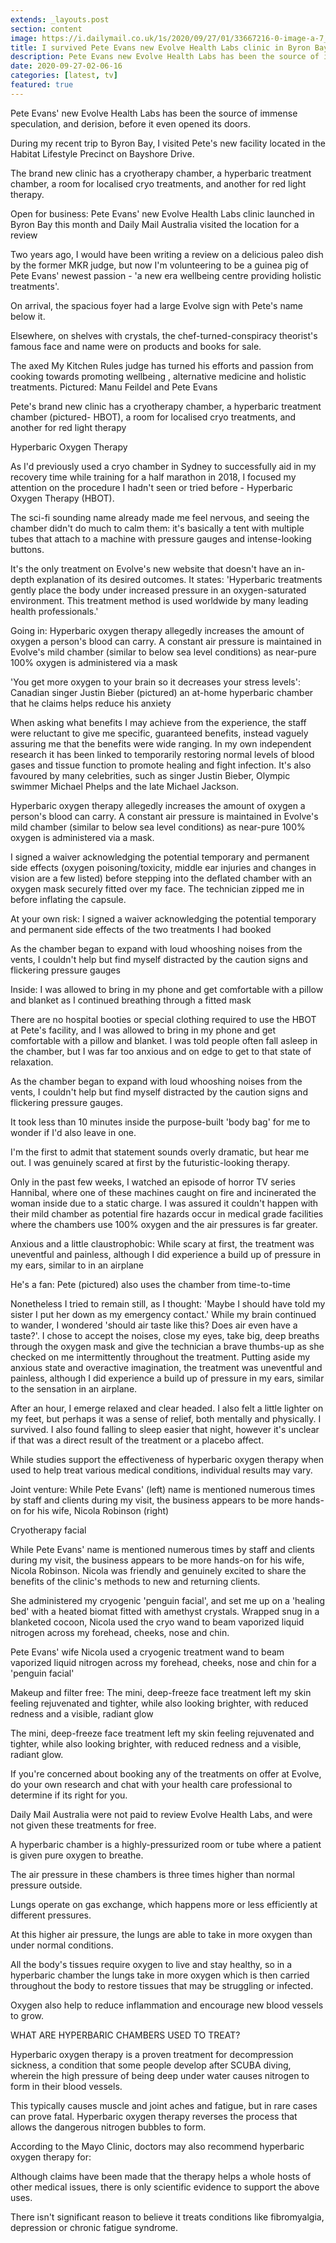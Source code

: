 ```yaml
---
extends: _layouts.post
section: content
image: https://i.dailymail.co.uk/1s/2020/09/27/01/33667216-0-image-a-7_1601166743422.jpg 
title: I survived Pete Evans new Evolve Health Labs clinic in Byron Bay Hyperbaric Oxygen Therapy review 
description: Pete Evans new Evolve Health Labs has been the source of immense speculation, and derision, before it even opened its doors.  
date: 2020-09-27-02-06-16 
categories: [latest, tv] 
featured: true 
--- 
```

Pete Evans' new Evolve Health Labs has been the source of immense speculation, and derision, before it even opened its doors. 

During my recent trip to Byron Bay, I visited Pete's new facility located in the Habitat Lifestyle Precinct on Bayshore Drive.  

The brand new clinic has a cryotherapy chamber, a hyperbaric treatment chamber, a room for localised cryo treatments, and another for red light therapy. 

Open for business: Pete Evans' new Evolve Health Labs clinic launched in Byron Bay this month and Daily Mail Australia visited the location for a review

Two years ago, I would have been writing a review on a delicious paleo dish by the former MKR judge, but now I'm volunteering to be a guinea pig of Pete Evans' newest passion - 'a new era wellbeing centre providing holistic treatments'.

On arrival, the spacious foyer had a large Evolve sign with Pete's name below it. 

Elsewhere, on shelves with crystals, the chef-turned-conspiracy theorist's famous face and name were on products and books for sale. 

The axed My Kitchen Rules judge has turned his efforts and passion from cooking towards promoting wellbeing , alternative medicine and holistic treatments. Pictured: Manu Feildel and Pete Evans

Pete's brand new clinic has a cryotherapy chamber, a hyperbaric treatment chamber (pictured- HBOT), a room for localised cryo treatments, and another for red light therapy

Hyperbaric Oxygen Therapy 

As I'd previously used a cryo chamber in Sydney to successfully aid in my recovery time while training for a half marathon in 2018, I focused my attention on the procedure I hadn't seen or tried before - Hyperbaric Oxygen Therapy (HBOT).     

The sci-fi sounding name already made me feel nervous, and seeing the chamber didn't do much to calm them: it's basically a tent with multiple tubes that attach to a machine with pressure gauges and intense-looking buttons. 

It's the only treatment on Evolve's new website that doesn't have an in-depth explanation of its desired outcomes. It states: 'Hyperbaric treatments gently place the body under increased pressure in an oxygen-saturated environment. This treatment method is used worldwide by many leading health professionals.' 

Going in: Hyperbaric oxygen therapy allegedly increases the amount of oxygen a person's blood can carry. A constant air pressure is maintained in Evolve's mild chamber (similar to below sea level conditions) as near-pure 100% oxygen is administered via a mask

'You get more oxygen to your brain so it decreases your stress levels': Canadian singer Justin Bieber (pictured) an at-home hyperbaric chamber that he claims helps reduce his anxiety

When asking what benefits I may achieve from the experience, the staff were reluctant to give me specific, guaranteed benefits, instead vaguely assuring me that the benefits were wide ranging. In my own independent research it has been linked to temporarily restoring normal levels of blood gases and tissue function to promote healing and fight infection. It's also favoured by many celebrities, such as singer Justin Bieber, Olympic swimmer Michael Phelps and the late Michael Jackson.

Hyperbaric oxygen therapy allegedly increases the amount of oxygen a person's blood can carry. A constant air pressure is maintained in Evolve's mild chamber (similar to below sea level conditions) as near-pure 100% oxygen is administered via a mask.    

I signed a waiver acknowledging the potential temporary and permanent side effects (oxygen poisoning/toxicity, middle ear injuries and changes in vision are a few listed) before stepping into the deflated chamber with an oxygen mask securely fitted over my face. The technician zipped me in before inflating the capsule.

At your own risk: I signed a waiver acknowledging the potential temporary and permanent side effects of the two treatments I had booked

As the chamber began to expand with loud whooshing noises from the vents, I couldn't help but find myself distracted by the caution signs and flickering pressure gauges

Inside: I was allowed to bring in my phone and get comfortable with a pillow and blanket as I continued breathing through a fitted mask

There are no hospital booties or special clothing required to use the HBOT at Pete's facility, and I was allowed to bring in my phone and get comfortable with a pillow and blanket. I was told people often fall asleep in the chamber, but I was far too anxious and on edge to get to that state of relaxation. 

As the chamber began to expand with loud whooshing noises from the vents, I couldn't help but find myself distracted by the caution signs and flickering pressure gauges.  

It took less than 10 minutes inside the purpose-built 'body bag' for me to wonder if I'd also leave in one.

I'm the first to admit that statement sounds overly dramatic, but hear me out. I was genuinely scared at first by the futuristic-looking therapy.

Only in the past few weeks, I watched an episode of horror TV series Hannibal, where one of these machines caught on fire and incinerated the woman inside due to a static charge. I was assured it couldn't happen with their mild chamber as potential fire hazards occur in medical grade facilities where the chambers use 100% oxygen and the air pressures is far greater.  

Anxious and a little claustrophobic: While scary at first, the treatment was uneventful and painless, although I did experience a build up of pressure in my ears, similar to in an airplane

He's a fan: Pete (pictured) also uses the chamber from time-to-time

Nonetheless I tried to remain still, as I thought: 'Maybe I should have told my sister I put her down as my emergency contact.' While my brain continued to wander, I wondered 'should air taste like this? Does air even have a taste?'. I chose to accept the noises, close my eyes, take big, deep breaths through the oxygen mask and give the technician a brave thumbs-up as she checked on me intermittently throughout the treatment. Putting aside my anxious state and overactive imagination, the treatment was uneventful and painless, although I did experience a build up of pressure in my ears, similar to the sensation in an airplane. 

After an hour, I emerge relaxed and clear headed. I also felt a little lighter on my feet, but perhaps it was a sense of relief, both mentally and physically. I survived. I also found falling to sleep easier that night, however it's unclear if that was a direct result of the treatment or a placebo affect.

While studies support the effectiveness of hyperbaric oxygen therapy when used to help treat various medical conditions, individual results may vary. 

Joint venture: While Pete Evans' (left) name is mentioned numerous times by staff and clients during my visit, the business appears to be more hands-on for his wife, Nicola Robinson (right)

Cryotherapy facial    

While Pete Evans' name is mentioned numerous times by staff and clients during my visit, the business appears to be more hands-on for his wife,  Nicola Robinson. Nicola was friendly and genuinely excited to share the benefits of the clinic's methods to new and returning clients.

She administered my cryogenic 'penguin facial', and set me up on a 'healing bed' with a heated biomat fitted with amethyst crystals. Wrapped snug in a blanketed cocoon, Nicola used the cryo wand to beam vaporized liquid nitrogen across my forehead, cheeks, nose and chin.   

Pete Evans' wife Nicola used a cryogenic treatment wand to beam vaporized liquid nitrogen across my forehead, cheeks, nose and chin for a 'penguin facial' 

Makeup and filter free: The mini, deep-freeze face treatment left my skin feeling rejuvenated and tighter, while also looking brighter, with reduced redness and a visible, radiant glow

The mini, deep-freeze face treatment left my skin feeling rejuvenated and tighter, while also looking brighter, with reduced redness and a visible, radiant glow.

If you're concerned about booking any of the treatments on offer at Evolve, do your own research and chat with your health care professional to determine if its right for you.

Daily Mail Australia were not paid to review Evolve Health Labs, and were not given these treatments for free.  



A hyperbaric chamber is a highly-pressurized room or tube where a patient is given pure oxygen to breathe. 

The air pressure in these chambers is three times higher than normal pressure outside. 

Lungs operate on gas exchange, which happens more or less efficiently at different pressures. 

At this higher air pressure, the lungs are able to take in more oxygen than under normal conditions. 

All the body's tissues require oxygen to live and stay healthy, so in a hyperbaric chamber the lungs take in more oxygen which is then carried throughout the body to restore tissues that may be struggling or infected. 

Oxygen also help to reduce inflammation and encourage new blood vessels to grow. 

WHAT ARE HYPERBARIC CHAMBERS USED TO TREAT? 

Hyperbaric oxygen therapy is a proven treatment for decompression sickness, a condition that some people develop after SCUBA diving, wherein the high pressure of being deep under water causes nitrogen to form in their blood vessels. 

This typically causes muscle and joint aches and fatigue, but in rare cases can prove fatal. Hyperbaric oxygen therapy reverses the process that allows the dangerous nitrogen bubbles to form. 

According to the Mayo Clinic, doctors may also recommend hyperbaric oxygen therapy for:   

Although claims have been made that the therapy helps a whole hosts of other medical issues, there is only scientific evidence to support the above uses. 

There isn't significant reason to believe it treats conditions like fibromyalgia, depression or chronic fatigue syndrome.  

